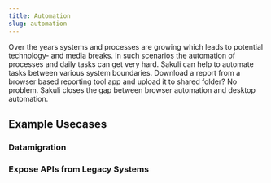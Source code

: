 ```yaml
---
title: Automation
slug: automation
---
```


Over the years systems and processes are growing which leads to potential technology- and media breaks. In such scenarios the automation of processes and daily tasks can get very hard. Sakuli can help to automate tasks between various system boundaries. Download a report from a browser based reporting tool app and upload it to shared folder? No problem. Sakuli closes the gap between browser automation and desktop automation.

## Example Usecases



### Datamigration



### Expose APIs from Legacy Systems